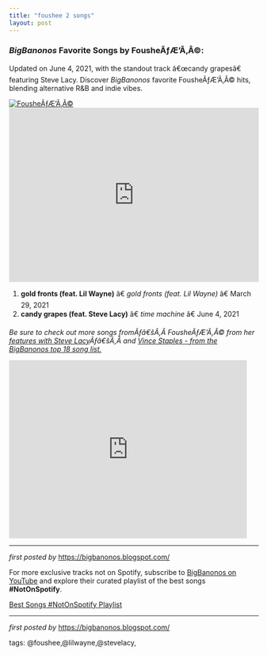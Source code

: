 ```yaml
---
title: "foushee 2 songs"
layout: post
---
```

<h3><em>BigBanonos</em> Favorite Songs by FousheÃƒÆ’Ã‚Â©:</h3> <p>Updated on June 4, 2021, with the standout track â€œcandy grapesâ€ featuring Steve Lacy. Discover <em>BigBanonos</em> favorite FousheÃƒÆ’Ã‚Â© hits, blending alternative R&B and indie vibes.</p> <!--Image-->
<div class="separator"> <a href="https://media.gq.com/photos/63ab49921b8ee5ea47083a39/1:1/w_3532,h_3532,c_limit/General%20Image%20-%20credit%20Alondra%20Buccio.jpeg" > <img alt="FousheÃƒÆ’Ã‚Â©" src="https://media.gq.com/photos/63ab49921b8ee5ea47083a39/1:1/w_3532,h_3532,c_limit/General%20Image%20-%20credit%20Alondra%20Buccio.jpeg" /> </a>
</div> <!--Spotify Playlist Embed-->
<iframe allow="autoplay; clipboard-write; encrypted-media; fullscreen; picture-in-picture" allowfullscreen="" frameborder="0" height="352" loading="lazy" src="https://open.spotify.com/embed/playlist/3U9tCcQYJE0rwIJRUeivrX?utm_source=generator" width="100%"></iframe> <!--Song Listings-->
<ol> <li><strong>gold fronts (feat. Lil Wayne)</strong> â€ <em>gold fronts (feat. Lil Wayne)</em> â€ March 29, 2021</li> <li><strong>candy grapes (feat. Steve Lacy)</strong> â€ <em>time machine</em> â€ June 4, 2021</li>
</ol> <!--Tags-->
<p><em>Be sure to check out more songs fromÃƒâ€šÃ‚Â </em><i>FousheÃƒÆ’Ã‚Â© from her <a href="https://bigbanonos.blogspot.com/2022/07/steve-lacy-2-songs.html" target="_blank">features with Steve Lacy</a>Ãƒâ€šÃ‚Â and <a href="https://bigbanonos.blogspot.com/2022/07/steve-lacy-2-songs.html" target="_blank">Vince Staples - from the BigBanonos top 18 song list.</a></i></p>
<iframe frameborder="0" height="360" src="https://youtube.com/embed/aBmipUOg1Qw" width="480"></iframe>
<hr /> <p><em>first posted by</em> <a href="https://bigbanonos.blogspot.com/" rel="noopener" target="_new">https://bigbanonos.blogspot.com/</a></p>


<!--Subscribe and Playlist Links-->
<div>
    <p>For more exclusive tracks not on Spotify, subscribe to <a href="https://www.youtube.com/@BigBanonos" target="_blank">BigBanonos on YouTube</a> and explore their curated playlist of the best songs <strong>#NotOnSpotify</strong>.</p>
    <p><a href="https://www.youtube.com/playlist?list=PLtuNtuTatqI0kFahUCbtbfenC_ET5O_tr" target="_blank">Best Songs #NotOnSpotify Playlist<br /></a></p></div>

<hr />

<p><em>first posted by</em> <a href="https://bigbanonos.blogspot.com/" rel="noopener" target="_new">https://bigbanonos.blogspot.com/</a></p>

<p>tags: @foushee,@lilwayne,@stevelacy,</p>
